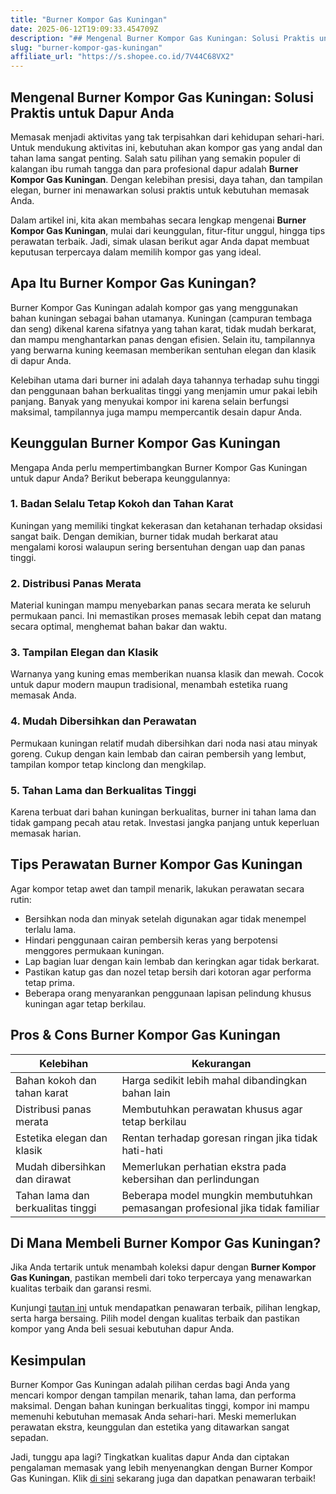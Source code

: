 ```yaml
---
title: "Burner Kompor Gas Kuningan"
date: 2025-06-12T19:09:33.454709Z
description: "## Mengenal Burner Kompor Gas Kuningan: Solusi Praktis untuk Dapur Anda..."
slug: "burner-kompor-gas-kuningan"
affiliate_url: "https://s.shopee.co.id/7V44C68VX2"
---
```

## Mengenal Burner Kompor Gas Kuningan: Solusi Praktis untuk Dapur Anda

Memasak menjadi aktivitas yang tak terpisahkan dari kehidupan sehari-hari. Untuk mendukung aktivitas ini, kebutuhan akan kompor gas yang andal dan tahan lama sangat penting. Salah satu pilihan yang semakin populer di kalangan ibu rumah tangga dan para profesional dapur adalah **Burner Kompor Gas Kuningan**. Dengan kelebihan presisi, daya tahan, dan tampilan elegan, burner ini menawarkan solusi praktis untuk kebutuhan memasak Anda.

Dalam artikel ini, kita akan membahas secara lengkap mengenai **Burner Kompor Gas Kuningan**, mulai dari keunggulan, fitur-fitur unggul, hingga tips perawatan terbaik. Jadi, simak ulasan berikut agar Anda dapat membuat keputusan terpercaya dalam memilih kompor gas yang ideal.

## Apa Itu Burner Kompor Gas Kuningan?

Burner Kompor Gas Kuningan adalah kompor gas yang menggunakan bahan kuningan sebagai bahan utamanya. Kuningan (campuran tembaga dan seng) dikenal karena sifatnya yang tahan karat, tidak mudah berkarat, dan mampu menghantarkan panas dengan efisien. Selain itu, tampilannya yang berwarna kuning keemasan memberikan sentuhan elegan dan klasik di dapur Anda.

Kelebihan utama dari burner ini adalah daya tahannya terhadap suhu tinggi dan penggunaan bahan berkualitas tinggi yang menjamin umur pakai lebih panjang. Banyak yang menyukai kompor ini karena selain berfungsi maksimal, tampilannya juga mampu mempercantik desain dapur Anda.

## Keunggulan Burner Kompor Gas Kuningan

Mengapa Anda perlu mempertimbangkan Burner Kompor Gas Kuningan untuk dapur Anda? Berikut beberapa keunggulannya:

### 1. Badan Selalu Tetap Kokoh dan Tahan Karat

Kuningan yang memiliki tingkat kekerasan dan ketahanan terhadap oksidasi sangat baik. Dengan demikian, burner tidak mudah berkarat atau mengalami korosi walaupun sering bersentuhan dengan uap dan panas tinggi.

### 2. Distribusi Panas Merata

Material kuningan mampu menyebarkan panas secara merata ke seluruh permukaan panci. Ini memastikan proses memasak lebih cepat dan matang secara optimal, menghemat bahan bakar dan waktu.

### 3. Tampilan Elegan dan Klasik

Warnanya yang kuning emas memberikan nuansa klasik dan mewah. Cocok untuk dapur modern maupun tradisional, menambah estetika ruang memasak Anda.

### 4. Mudah Dibersihkan dan Perawatan

Permukaan kuningan relatif mudah dibersihkan dari noda nasi atau minyak goreng. Cukup dengan kain lembab dan cairan pembersih yang lembut, tampilan kompor tetap kinclong dan mengkilap.

### 5. Tahan Lama dan Berkualitas Tinggi

Karena terbuat dari bahan kuningan berkualitas, burner ini tahan lama dan tidak gampang pecah atau retak. Investasi jangka panjang untuk keperluan memasak harian.

## Tips Perawatan Burner Kompor Gas Kuningan

Agar kompor tetap awet dan tampil menarik, lakukan perawatan secara rutin:

- Bersihkan noda dan minyak setelah digunakan agar tidak menempel terlalu lama.
- Hindari penggunaan cairan pembersih keras yang berpotensi menggores permukaan kuningan.
- Lap bagian luar dengan kain lembab dan keringkan agar tidak berkarat.
- Pastikan katup gas dan nozel tetap bersih dari kotoran agar performa tetap prima.
- Beberapa orang menyarankan penggunaan lapisan pelindung khusus kuningan agar tetap berkilau.

## Pros & Cons Burner Kompor Gas Kuningan

| Kelebihan                          | Kekurangan                          |
|-----------------------------------|-------------------------------------|
| Bahan kokoh dan tahan karat     | Harga sedikit lebih mahal dibandingkan bahan lain |
| Distribusi panas merata          | Membutuhkan perawatan khusus agar tetap berkilau   |
| Estetika elegan dan klasik       | Rentan terhadap goresan ringan jika tidak hati-hati   |
| Mudah dibersihkan dan dirawat   | Memerlukan perhatian ekstra pada kebersihan dan perlindungan  |
| Tahan lama dan berkualitas tinggi | Beberapa model mungkin membutuhkan pemasangan profesional jika tidak familiar |

## Di Mana Membeli Burner Kompor Gas Kuningan?

Jika Anda tertarik untuk menambah koleksi dapur dengan **Burner Kompor Gas Kuningan**, pastikan membeli dari toko terpercaya yang menawarkan kualitas terbaik dan garansi resmi.

Kunjungi [tautan ini](https://s.shopee.co.id/7V44C68VX2) untuk mendapatkan penawaran terbaik, pilihan lengkap, serta harga bersaing. Pilih model dengan kualitas terbaik dan pastikan kompor yang Anda beli sesuai kebutuhan dapur Anda.

## Kesimpulan

Burner Kompor Gas Kuningan adalah pilihan cerdas bagi Anda yang mencari kompor dengan tampilan menarik, tahan lama, dan performa maksimal. Dengan bahan kuningan berkualitas tinggi, kompor ini mampu memenuhi kebutuhan memasak Anda sehari-hari. Meski memerlukan perawatan ekstra, keunggulan dan estetika yang ditawarkan sangat sepadan.

Jadi, tunggu apa lagi? Tingkatkan kualitas dapur Anda dan ciptakan pengalaman memasak yang lebih menyenangkan dengan Burner Kompor Gas Kuningan. Klik [di sini](https://s.shopee.co.id/7V44C68VX2) sekarang juga dan dapatkan penawaran terbaik!